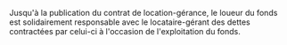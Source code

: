 Jusqu'à la publication du contrat de location-gérance, le loueur du fonds est solidairement responsable avec le locataire-gérant des dettes contractées par celui-ci à l'occasion de l'exploitation du fonds.


  

  
